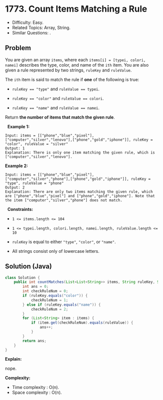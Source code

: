 # 1773. Count Items Matching a Rule

- Difficulty: Easy.
- Related Topics: Array, String.
- Similar Questions: .

## Problem

You are given an array ```items```, where each ```items[i] = [typei, colori, namei]``` describes the type, color, and name of the ```ith``` item. You are also given a rule represented by two strings, ```ruleKey``` and ```ruleValue```.

The ```ith``` item is said to match the rule if **one** of the following is true:


	
- ```ruleKey == "type"``` and ```ruleValue == typei```.
	
- ```ruleKey == "color"``` and ```ruleValue == colori```.
	
- ```ruleKey == "name"``` and ```ruleValue == namei```.


Return **the number of items that match the given rule**.

 
**Example 1:**

```
Input: items = [["phone","blue","pixel"],["computer","silver","lenovo"],["phone","gold","iphone"]], ruleKey = "color", ruleValue = "silver"
Output: 1
Explanation: There is only one item matching the given rule, which is ["computer","silver","lenovo"].
```

**Example 2:**

```
Input: items = [["phone","blue","pixel"],["computer","silver","phone"],["phone","gold","iphone"]], ruleKey = "type", ruleValue = "phone"
Output: 2
Explanation: There are only two items matching the given rule, which are ["phone","blue","pixel"] and ["phone","gold","iphone"]. Note that the item ["computer","silver","phone"] does not match.
```

 
**Constraints:**


	
- ```1 <= items.length <= 104```
	
- ```1 <= typei.length, colori.length, namei.length, ruleValue.length <= 10```
	
- ```ruleKey``` is equal to either ```"type"```, ```"color"```, or ```"name"```.
	
- All strings consist only of lowercase letters.



## Solution (Java)

```java
class Solution {
    public int countMatches(List<List<String>> items, String ruleKey, String ruleValue) {
        int ans = 0;
        int checkRuleNum = 0;
        if (ruleKey.equals("color")) {
            checkRuleNum = 1;
        } else if (ruleKey.equals("name")) {
            checkRuleNum = 2;
        }
        for (List<String> item : items) {
            if (item.get(checkRuleNum).equals(ruleValue)) {
                ans++;
            }
        }
        return ans;
    }
}
```

**Explain:**

nope.

**Complexity:**

* Time complexity : O(n).
* Space complexity : O(n).
